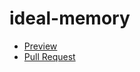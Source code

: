 # ideal-memory
- [Preview](https://tetiana-zotova.github.io/your-repo/)
- [Pull Request](https://github.com/tetiana-zotova/ideal-memory/pull/1/files)